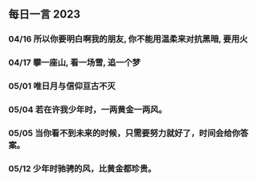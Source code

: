 ## 每日一言 2023

###  04/16 所以你要明白啊我的朋友, 你不能用温柔来对抗黑暗, 要用火
###  04/17 攀一座山, 看一场雪, 追一个梦
###  05/01 唯日月与信仰亘古不灭
###  05/04 若在许我少年时，一两黄金一两风。
###  05/05 当你看不到未来的时候，只需要努力就好了，时间会给你答案。
###  05/12 少年时驰骋的风，比黄金都珍贵。